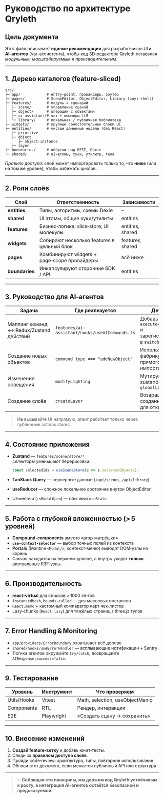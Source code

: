 
# Руководство по архитектуре Qryleth

## Цель документа
Этот файл описывает **единые рекомендации** для&nbsp;разработчиков UI и **AI‑агентов** (чат‑ассистента), чтобы код 3D‑редактора Qryleth оставался _модульным, масштабируемым и производительным_.

---

## 1. Дерево каталогов (feature‑sliced)

```text
src/
├─ app/            # entry‑point, провайдеры, роутер
├─ pages/          # SceneEditor, ObjectEditor, Library (роут‑shell)
├─ features/       # модуль = сценарий
│  ├─ scene/       # управление сценой
│  ├─ object/      # операции с объектами
│  ├─ ai-assistant/# чат + команды LLM
│  └─ library/     # локальная / публичная библиотека
├─ widgets/        # крупные самостоятельные блоки UI
├─ entities/       # чистые доменные модели (без React)
   ├─ primitive
   ├─ object
      ├─ object-instance
   ├─ layer   
├─ boundaries/     # обёртки над REST, Dexie
└─ shared/         # ui‑атомы, хуки, утилиты, тема
```

*Правило доступа*: слой может импортировать только то, что **ниже** (или на том же уровне), чтобы избежать циклов.

---

## 2. Роли слоёв

| Слой          | Ответственность                               | Зависимости             |
|---------------|-----------------------------------------------|-------------------------|
| **entities**  | Типы, алгоритмы, схемы Dexie                  | –                       |
| **shared**    | UI атомы, общие хуки/утилиты                  | entities                |
| **features**  | Бизнес‑логика; slice‑store; UI молекулы       | entities, shared        |
| **widgets**   | Собирают несколько features в цельный блок    | features, shared        |
| **pages**     | Комбинируют widgets + page‑scope провайдеры   | всё ниже                |
| **boundaries**| Инкапсулируют сторонние SDK / API             | entities                |

---

## 3. Руководство для **AI‑агентов**

| Задача | Где реализуется | Детали |
|--------|-----------------|--------|
| Маппинг команд ↔ Redux/Zustand действий | `features/ai-assistant/hooks/useAICommands.ts` | Добавьте `execute<Команда>` и зарегистрируйте в `switch` |
| Создание новых объектов | `command.type === "addNewObject"` | Используйте фабрику без прямого импорта Three.js |
| Изменение освещения | `modifyLighting` | Мутируйте zustand‑store `globalLighting` |
| Создание слоёв | `createLayer` | Возвращайте созданный **Layer** для отклика АИ |

> **Не** вызывайте UI напрямую; агент работает только через публичные actions stores.

---

## 4. Состояние приложения

* **Zustand** — `features/scene/store/*`  
  *селекторы* уменьшают перерисовки:

  ```ts
  const selectedIds = useSceneStore(s => s.selectedObjects);
  ```

* **TanStack Query** — серверные данные (`/api/scenes`, `/api/library`)  
* **useReducer** — сложное локальное состояние внутри ObjectEditor  
* UI‑мелочи (`isModalOpen`) — обычный `useState`.

---

## 5. Работа с глубокой вложенностью (> 5 уровней)

* **Compound‑components** вместо «prop‑матрёшки»  
* **`use-context-selector`** — выбор точных полей из контекста  
* **Portals** (Mantine `<Modal/>`, контекст‑меню) выводят DOM‑узлы на корень  
* Canvas находится на верхнем уровне, а внутрь уходят **только** виртуальные R3F‑узлы.

---



## 6. Производительность

* **react‑virtual** для списков > 1000 эл‑тов  
* `InstancedMesh`, `bounds-culled` — для массовых инстансов  
* `React.memo` + кастомный компаратор карт чек‑листов  
* Lazy‑chunks (`React.lazy`) для тяжёлых страниц / three.js тулов  

---

## 7. Error Handling & Monitoring

* `app/providers/ErrorBoundary` охватывает всё дерево  
* `shared/hooks/useErrorHandler` — всплывающие нотификации + Sentry  
* Логика агентов окружайте `try/catch`, возвращайте `AIResponse.success=false`.

---

## 9. Тестирование

| Уровень        | Инструмент | Что проверяем                    |
|--------------- |-----------|----------------------------------|
| Utils/Hooks    | Vitest    | Math, selection, useObjectManip  |
| Components     | RTL       | Рендер, интеракции               |
| E2E            | Playwright| «Создать сцену → сохранить»      |

---

## 10. Внесение изменений

1. **Создай feature‑ветку** и добавь юнит‑тесты.  
2. Следи за **правилом доступа слоёв**.  
3. Пройди code‑review: архитектура, типы, повторное использование.  
4. Обнови этот документ, если меняется публичный API или структура.

---

> ✨ **Соблюдая эти принципы, мы держим код Qryleth устойчивым к росту, а интеграция AI‑агентов остаётся безопасной и предсказуемой.**  
